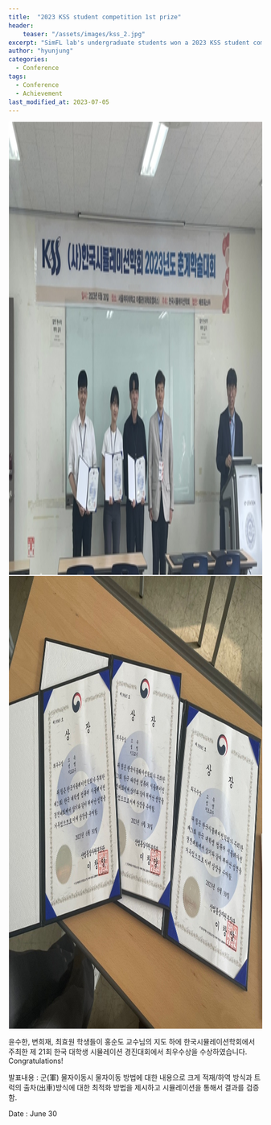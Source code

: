 ```yaml
---
title:  "2023 KSS student competition 1st prize"
header:
    teaser: "/assets/images/kss_2.jpg"
excerpt: "SimFL lab's undergraduate students won a 2023 KSS student competition"
author: "hyunjung"
categories:
  - Conference
tags:
  - Conference
  - Achievement
last_modified_at: 2023-07-05
---
```

<img align="center" width="900" height="900" style="border: 1px solid white" src="/assets/images/kss_1.png"> 
<img align="center" width="900" height="900" style="border: 1px solid white" src="/assets/images/kss_2.jpg"> 


윤수한, 변희재, 최효원 학생들이 홍순도 교수님의 지도 하에 한국시뮬레이션학회에서 주최한 제 21회 한국 대학생 시뮬레이션 경진대회에서 최우수상을 수상하였습니다.
Congratulations!

발표내용 : 군(軍) 물자이동시 물자이동 방법에 대한 내용으로 크게 적재/하역 방식과 트럭의 출차(出車)방식에 대한 최적화 방법을 제시하고 시뮬레이션을 통해서 결과를 검증함.


Date : June 30